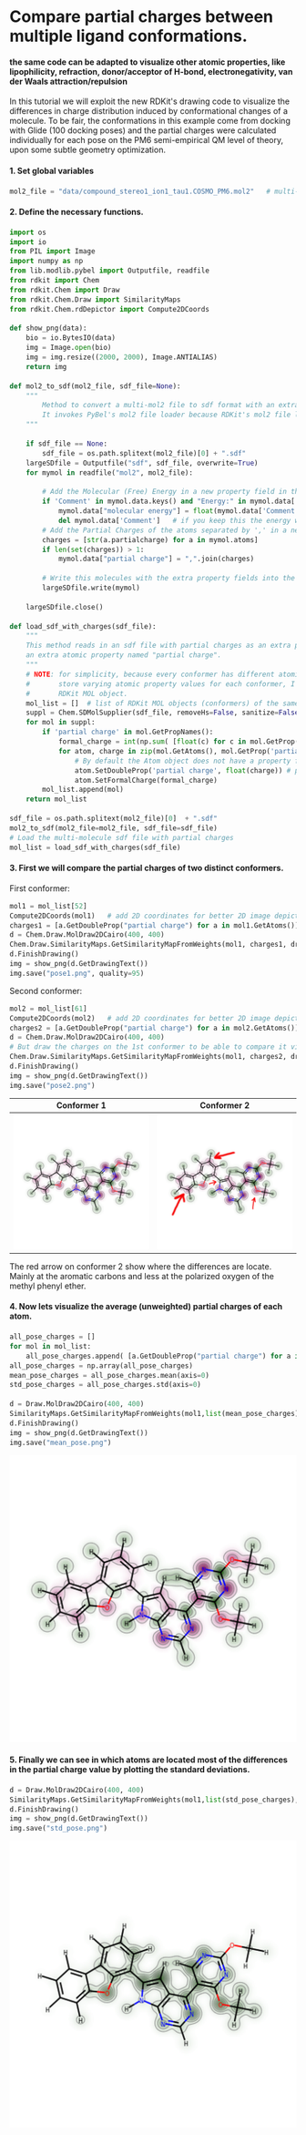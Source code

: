 # Compare partial charges between multiple ligand conformations.
#### the same code can be adapted to visualize other atomic properties, like lipophilicity, refraction, donor/acceptor of H-bond, electronegativity, van der Waals attraction/repulsion 
In this tutorial we will exploit the new RDKit's drawing code to visualize the differences in charge distribution induced by
conformational changes of a molecule. To be fair, the conformations in this example come from docking with Glide (100 docking poses)
and the partial charges were calculated individually for each pose on the PM6 semi-empirical QM level of theory, upon some subtle
geometry optimization.


#### 1. Set global variables
```python
mol2_file = "data/compound_stereo1_ion1_tau1.COSMO_PM6.mol2"   # multi-molecule MOL2 file with PM6 partial charges
```
#### 2. Define the necessary functions.

```python
import os
import io
from PIL import Image
import numpy as np
from lib.modlib.pybel import Outputfile, readfile
from rdkit import Chem
from rdkit.Chem import Draw
from rdkit.Chem.Draw import SimilarityMaps
from rdkit.Chem.rdDepictor import Compute2DCoords

def show_png(data):
    bio = io.BytesIO(data)
    img = Image.open(bio)
    img = img.resize((2000, 2000), Image.ANTIALIAS)
    return img

def mol2_to_sdf(mol2_file, sdf_file=None):
    """
        Method to convert a multi-mol2 file to sdf format with an extra property that stores the partial charges.
        It invokes PyBel's mol2 file loader because RDKit's mol2 file loader that not read the partial charges.
    """

    if sdf_file == None:
        sdf_file = os.path.splitext(mol2_file)[0] + ".sdf"
    largeSDfile = Outputfile("sdf", sdf_file, overwrite=True)
    for mymol in readfile("mol2", mol2_file):

        # Add the Molecular (Free) Energy in a new property field in the sdf file
        if 'Comment' in mymol.data.keys() and "Energy:" in mymol.data['Comment']:
            mymol.data["molecular energy"] = float(mymol.data['Comment'].split()[1])
            del mymol.data['Comment']   # if you keep this the energy will be writen under the molname in the sdf
        # Add the Partial Charges of the atoms separated by ',' in a new property field in the sdf file
        charges = [str(a.partialcharge) for a in mymol.atoms]
        if len(set(charges)) > 1:
            mymol.data["partial charge"] = ",".join(charges)

        # Write this molecules with the extra property fields into the sdf file
        largeSDfile.write(mymol)

    largeSDfile.close()

def load_sdf_with_charges(sdf_file):
    """
    This method reads in an sdf file with partial charges as an extra property, and returns an RDKit mol object with
    an extra atomic property named "partial charge".
    """
    # NOTE: for simplicity, because every conformer has different atomic charges and the RDKit MOL object does not
    #       store varying atomic property values for each conformer, I will save each conformer into a separate
    #       RDKit MOL object.
    mol_list = []  # list of RDKit MOL objects (conformers) of the same molecule but with different atomic charges
    suppl = Chem.SDMolSupplier(sdf_file, removeHs=False, sanitize=False)
    for mol in suppl:
        if 'partial charge' in mol.GetPropNames():
            formal_charge = int(np.sum( [float(c) for c in mol.GetProp('partial charge').split(',')] ).round())
            for atom, charge in zip(mol.GetAtoms(), mol.GetProp('partial charge').split(',')):
                # By default the Atom object does not have a property for its partial charge, therefore add one
                atom.SetDoubleProp('partial charge', float(charge)) # property value must be string
                atom.SetFormalCharge(formal_charge)
        mol_list.append(mol)
    return mol_list

sdf_file = os.path.splitext(mol2_file)[0]  + ".sdf"
mol2_to_sdf(mol2_file=mol2_file, sdf_file=sdf_file)
# Load the multi-molecule sdf file with partial charges
mol_list = load_sdf_with_charges(sdf_file)

```

#### 3. First we will compare the partial charges of two distinct conformers.

First conformer:

```python
mol1 = mol_list[52]
Compute2DCoords(mol1)   # add 2D coordinates for better 2D image depiction
charges1 = [a.GetDoubleProp("partial charge") for a in mol1.GetAtoms()]
d = Chem.Draw.MolDraw2DCairo(400, 400)
Chem.Draw.SimilarityMaps.GetSimilarityMapFromWeights(mol1, charges1, draw2d=d)
d.FinishDrawing()
img = show_png(d.GetDrawingText())
img.save("pose1.png", quality=95)
```

Second conformer:

```python
mol2 = mol_list[61]
Compute2DCoords(mol2)   # add 2D coordinates for better 2D image depiction
charges2 = [a.GetDoubleProp("partial charge") for a in mol2.GetAtoms()]
d = Chem.Draw.MolDraw2DCairo(400, 400)
# But draw the charges on the 1st conformer to be able to compare it visually
Chem.Draw.SimilarityMaps.GetSimilarityMapFromWeights(mol1, charges2, draw2d=d)
d.FinishDrawing()
img = show_png(d.GetDrawingText())
img.save("pose2.png")
```

Conformer 1                |  Conformer 2
:-------------------------:|:-------------------------:
![](pose1.png)             |  ![](pose2.marked.png)

The red arrow on conformer 2 show where the differences are locate. Mainly at the aromatic carbons and less at the polarized oxygen of the methyl phenyl ether.

#### 4. Now lets visualize the average (unweighted) partial charges of each atom.

```python
all_pose_charges = []
for mol in mol_list:
    all_pose_charges.append( [a.GetDoubleProp("partial charge") for a in mol.GetAtoms()] )
all_pose_charges = np.array(all_pose_charges)
mean_pose_charges = all_pose_charges.mean(axis=0)
std_pose_charges = all_pose_charges.std(axis=0)

d = Draw.MolDraw2DCairo(400, 400)
SimilarityMaps.GetSimilarityMapFromWeights(mol1,list(mean_pose_charges),draw2d=d)
d.FinishDrawing()
img = show_png(d.GetDrawingText())
img.save("mean_pose.png")
```

![](mean_pose.png)


#### 5. Finally we can see in which atoms are located most of the differences in the partial charge value by plotting the standard deviations.

```python
d = Draw.MolDraw2DCairo(400, 400)
SimilarityMaps.GetSimilarityMapFromWeights(mol1,list(std_pose_charges),draw2d=d)
d.FinishDrawing()
img = show_png(d.GetDrawingText())
img.save("std_pose.png")
```

![](std_pose.png)